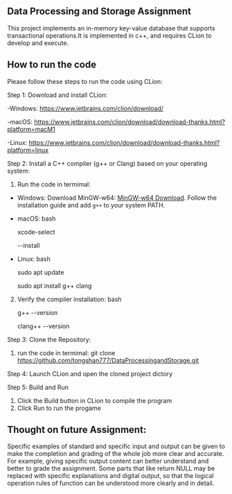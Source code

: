 ## Data Processing and Storage Assignment

This project implements an in-memory key-value database that supports transactional operations.It is implemented in c++, and requires CLion to develop and execute.

## How to run the code
Please follow these steps to run the code using CLion:

Step 1: Download and install CLion:

-Windows: https://www.jetbrains.com/clion/download/

-macOS: https://www.jetbrains.com/clion/download/download-thanks.html?platform=macM1

-Linux: https://www.jetbrains.com/clion/download/download-thanks.html?platform=linux


Step 2: Install a C++ compiler (g++ or Clang) based on your operating system:

1. Run the code in termimal:
- Windows:
  Download MinGW-w64: [MinGW-w64 Download](https://www.mingw-w64.org/).
  Follow the installation guide and add `g++` to your system PATH.
       
- macOS:
  bash
  
  xcode-select

  --install

- Linux:
  bash
  
  sudo apt update
  
  sudo apt install g++ clang

2. Verify the compiler installation:
   bash
   
   g++ --version
   
   clang++ --version
   

Step 3: Clone the Repository:

1. run the code in termimal:
git clone https://github.com/tongshan777/DataProcessingandStorage.git

Step 4: Launch CLion and open the cloned project dictory

Step 5: Build and Run

1. Click the Build button in CLion to compile the program
2. Click Run to run the progame


## Thought on future Assignment:
Specific examples of standard and specific input and output can be given to make the completion and grading of the whole job more clear and accurate. For example, giving specific output content can better understand and better to grade the assignment. Some parts that like return NULL may be replaced with specific explanations and digital output, so that the logical operation rules of function can be understood more clearly and in detail.
